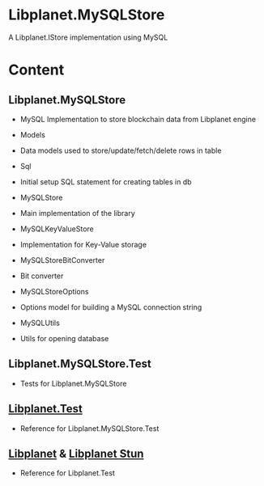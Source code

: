 # Libplanet.MySQLStore
A Libplanet.IStore implementation using MySQL

# Content
## Libplanet.MySQLStore
- MySQL Implementation to store blockchain data from Libplanet engine

* Models
- Data models used to store/update/fetch/delete rows in table

* Sql
- Initial setup SQL statement for creating tables in db

* MySQLStore
- Main implementation of the library

* MySQLKeyValueStore
- Implementation for Key-Value storage

* MySQLStoreBitConverter
- Bit converter

* MySQLStoreOptions
- Options model for building a MySQL connection string

* MySQLUtils
- Utils for opening database
## Libplanet.MySQLStore.Test
- Tests for Libplanet.MySQLStore

## [Libplanet.Test](https://github.com/planetarium/libplanet/tree/main/Libplanet.Tests)
- Reference for Libplanet.MySQLStore.Test

## [Libplanet](https://github.com/planetarium/libplanet/tree/main/Libplanet) & [Libplanet Stun](https://github.com/planetarium/libplanet/tree/main/Libplanet.Stun)
- Reference for Libplanet.Test
